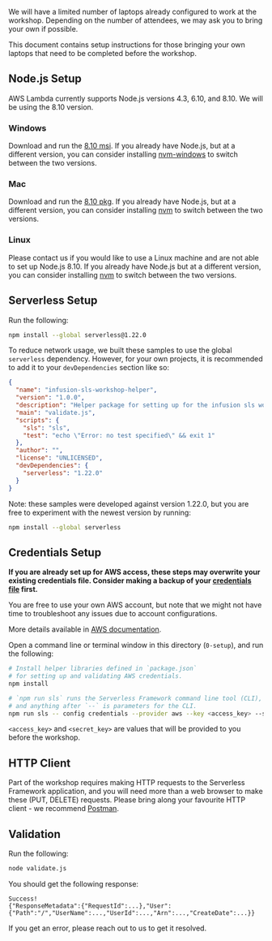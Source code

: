 We will have a limited number of laptops already configured to work at the
workshop. Depending on the number of attendees, we may ask you to bring your own
if possible.

This document contains setup instructions for those bringing your own laptops
that need to be completed before the workshop.

## Node.js Setup

AWS Lambda currently supports Node.js versions 4.3, 6.10, and 8.10. We will
be using the 8.10 version.

### Windows

Download and run the [8.10
msi](https://nodejs.org/download/release/v8.10.0/node-v8.10.0-x64.msi). If you
already have Node.js, but at a different version, you can consider installing
[nvm-windows](https://github.com/coreybutler/nvm-windows) to switch between the
two versions.

### Mac

Download and run the [8.10
pkg](https://nodejs.org/download/release/v8.10.0/node-v8.10.0.pkg). If you
already have Node.js, but at a different version, you can consider installing
[nvm](https://github.com/creationix/nvm) to switch between the two versions.

### Linux

Please contact us if you would like to use a Linux machine and are not able to
set up Node.js 8.10. If you already have Node.js but at a different version, you
can consider installing [nvm](https://github.com/creationix/nvm) to switch
between the two versions.

## Serverless Setup

Run the following:

```sh
npm install --global serverless@1.22.0
```

To reduce network usage, we built these samples to use the global `serverless`
dependency. However, for your own projects, it is recommended to add it to your
`devDependencies` section like so:

```json
{
  "name": "infusion-sls-workshop-helper",
  "version": "1.0.0",
  "description": "Helper package for setting up for the infusion sls workshop.",
  "main": "validate.js",
  "scripts": {
    "sls": "sls",
    "test": "echo \"Error: no test specified\" && exit 1"
  },
  "author": "",
  "license": "UNLICENSED",
  "devDependencies": {
    "serverless": "1.22.0"
  }
}
```

Note: these samples were developed against version 1.22.0, but you are free to
experiment with the newest version by running:

```sh
npm install --global serverless
```

## Credentials Setup

**If you are already set up for AWS access, these steps may overwrite your
existing credentials file. Consider making a backup of your [credentials
file](http://docs.aws.amazon.com/cli/latest/userguide/cli-config-files.html)
first.**

You are free to use your own AWS account, but note that we might not have time
to troubleshoot any issues due to account configurations.

More details available in [AWS
documentation](http://docs.aws.amazon.com/cli/latest/userguide/cli-config-files.html).

Open a command line or terminal window in this directory (`0-setup`), and run
the following:

```sh
# Install helper libraries defined in `package.json`
# for setting up and validating AWS credentials.
npm install

# `npm run sls` runs the Serverless Framework command line tool (CLI),
# and anything after `--` is parameters for the CLI.
npm run sls -- config credentials --provider aws --key <access_key> --secret <secret_key>
```

`<access_key>` and `<secret_key>` are values that will be provided to you before
the workshop.

## HTTP Client

Part of the workshop requires making HTTP requests to the Serverless Framework
application, and you will need more than a web browser to make these (PUT,
DELETE) requests. Please bring along your favourite HTTP client - we recommend
[Postman](https://www.getpostman.com/apps).

## Validation

Run the following:

```sh
node validate.js
```

You should get the following response:

```
Success!
{"ResponseMetadata":{"RequestId":...},"User":{"Path":"/","UserName":...,"UserId":...,"Arn":...,"CreateDate":...}}
```

If you get an error, please reach out to us to get it resolved.
